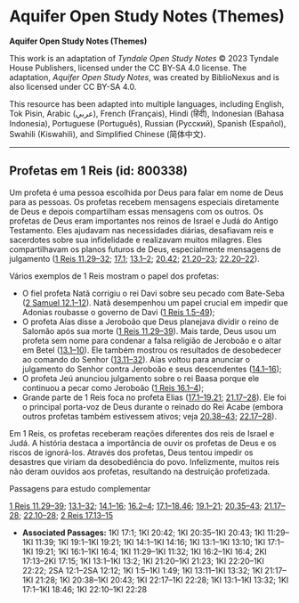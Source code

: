 # Aquifer Open Study Notes (Themes)

**Aquifer Open Study Notes (Themes)**

This work is an adaptation of *Tyndale Open Study Notes* © 2023 Tyndale House Publishers, licensed under the CC BY\-SA 4\.0 license. The adaptation, *Aquifer Open Study Notes*, was created by BiblioNexus and is also licensed under CC BY\-SA 4\.0\.

This resource has been adapted into multiple languages, including English, Tok Pisin, Arabic (عربي), French (Français), Hindi (हिंदी), Indonesian (Bahasa Indonesia), Portuguese (Português), Russian (Русский), Spanish (Español), Swahili (Kiswahili), and Simplified Chinese (简体中文).



--------------------------------

## Profetas em 1 Reis (id: 800338)

Um profeta é uma pessoa escolhida por Deus para falar em nome de Deus para as pessoas. Os profetas recebem mensagens especiais diretamente de Deus e depois compartilham essas mensagens com os outros. Os profetas de Deus eram importantes nos reinos de Israel e Judá do Antigo Testamento. Eles ajudavam nas necessidades diárias, desafiavam reis e sacerdotes sobre sua infidelidade e realizavam muitos milagres. Eles compartilhavam os planos futuros de Deus, especialmente mensagens de julgamento ([1 Reis 11\.29–32](https://ref.ly/1Kgs11:29-1Kgs11:32); [17\.1](https://ref.ly/1Kgs17:1); [13\.1–2](https://ref.ly/1Kgs13:1-1Kgs13:2); [20\.42](https://ref.ly/1Kgs20:42); [21\.20–23](https://ref.ly/1Kgs21:20-1Kgs21:23); [22\.20–22](https://ref.ly/1Kgs22:20-1Kgs22:22)).

Vários exemplos de 1 Reis mostram o papel dos profetas:

* O fiel profeta Natã corrigiu o rei Davi sobre seu pecado com Bate\-Seba ([2 Samuel 12\.1–12](https://ref.ly/2Sam12:1-2Sam12:12)). Natã desempenhou um papel crucial em impedir que Adonias roubasse o governo de Davi ([1 Reis 1\.5–49](https://ref.ly/1Kgs1:5-1Kgs1:49));
* O profeta Aías disse a Jeroboão que Deus planejava dividir o reino de Salomão após sua morte ([1 Reis 11\.29–39](https://ref.ly/1Kgs11:29-1Kgs11:39)). Mais tarde, Deus usou um profeta sem nome para condenar a falsa religião de Jeroboão e o altar em Betel ([13\.1–10](https://ref.ly/1Kgs13:1-1Kgs13:10)). Ele também mostrou os resultados de desobedecer ao comando do Senhor ([13\.11–32](https://ref.ly/1Kgs13:11-1Kgs13:32)). Aías voltou para anunciar o julgamento do Senhor contra Jeroboão e seus descendentes ([14\.1–16](https://ref.ly/1Kgs14:1-1Kgs14:16));
* O profeta Jeú anunciou julgamento sobre o rei Baasa porque ele continuou a pecar como Jeroboão ([1 Reis 16\.1–4](https://ref.ly/1Kgs16:1-1Kgs16:4));
* Grande parte de 1 Reis foca no profeta Elias ([17\.1–19\.21](https://ref.ly/1Kgs17:1-1Kgs19:21); [21\.17–28](https://ref.ly/1Kgs21:17-1Kgs21:28)). Ele foi o principal porta\-voz de Deus durante o reinado do Rei Acabe (embora outros profetas também estivessem ativos; veja [20\.38–43](https://ref.ly/1Kgs20:38-1Kgs20:43); [22\.17–28](https://ref.ly/1Kgs22:17-1Kgs22:28)).

Em 1 Reis, os profetas receberam reações diferentes dos reis de Israel e Judá. A história destaca a importância de ouvir os profetas de Deus e os riscos de ignorá\-los. Através dos profetas, Deus tentou impedir os desastres que viriam da desobediência do povo. Infelizmente, muitos reis não deram ouvidos aos profetas, resultando na destruição profetizada.

Passagens para estudo complementar

[1 Reis 11\.29–39](https://ref.ly/1Kgs11:29-1Kgs11:39); [13\.1–32](https://ref.ly/1Kgs13:1-1Kgs13:32); [14\.1–16](https://ref.ly/1Kgs14:1-1Kgs14:16); [16\.2–4](https://ref.ly/1Kgs16:2-1Kgs16:4); [17\.1–18\.46](https://ref.ly/1Kgs17:1-1Kgs18:46); [19\.1–21](https://ref.ly/1Kgs19:1-1Kgs19:21); [20\.35–43](https://ref.ly/1Kgs20:35-1Kgs20:43); [21\.17–28](https://ref.ly/1Kgs21:17-1Kgs21:28); [22\.10–28](https://ref.ly/1Kgs22:10-1Kgs22:28); [2 Reis 17\.13–15](https://ref.ly/2Kgs17:13-2Kgs17:15)

* **Associated Passages:** 1KI 17:1; 1KI 20:42; 1KI 20:35–1KI 20:43; 1KI 11:29–1KI 11:39; 1KI 19:1–1KI 19:21; 1KI 14:1–1KI 14:16; 1KI 13:1–1KI 13:10; 1KI 17:1–1KI 19:21; 1KI 16:1–1KI 16:4; 1KI 11:29–1KI 11:32; 1KI 16:2–1KI 16:4; 2KI 17:13–2KI 17:15; 1KI 13:1–1KI 13:2; 1KI 21:20–1KI 21:23; 1KI 22:20–1KI 22:22; 2SA 12:1–2SA 12:12; 1KI 1:5–1KI 1:49; 1KI 13:11–1KI 13:32; 1KI 21:17–1KI 21:28; 1KI 20:38–1KI 20:43; 1KI 22:17–1KI 22:28; 1KI 13:1–1KI 13:32; 1KI 17:1–1KI 18:46; 1KI 22:10–1KI 22:28

